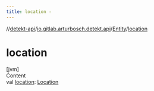 ```yaml
---
title: location -
---
```

//[detekt-api](../../index.md)/[io.gitlab.arturbosch.detekt.api](../index.md)/[Entity](index.md)/[location](location.md)



# location  
[jvm]  
Content  
val [location](location.md): [Location](../-location/index.md)  



